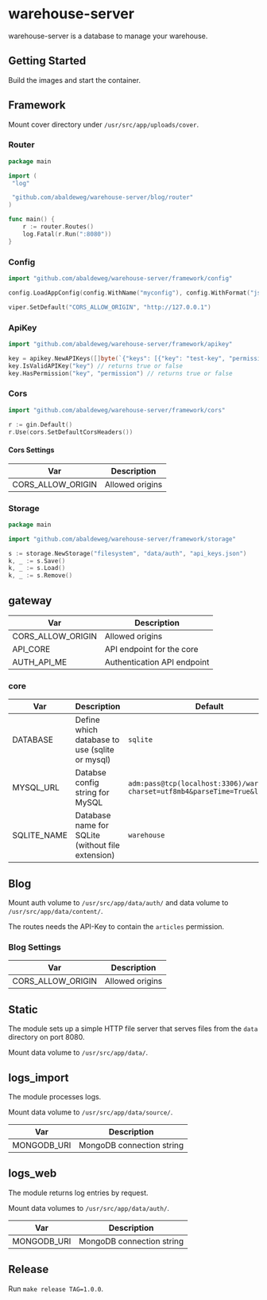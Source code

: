 # warehouse-server

warehouse-server is a database to manage your warehouse.

## Getting Started

Build the images and start the container.

## Framework

Mount cover directory under `/usr/src/app/uploads/cover`.

### Router

```go
package main

import (
 "log"

 "github.com/abaldeweg/warehouse-server/blog/router"
)

func main() {
    r := router.Routes()
    log.Fatal(r.Run(":8080"))
}
```

### Config

```go
import "github.com/abaldeweg/warehouse-server/framework/config"

config.LoadAppConfig(config.WithName("myconfig"), config.WithFormat("json"), config.WithPaths("./config", "."))

viper.SetDefault("CORS_ALLOW_ORIGIN", "http://127.0.0.1")
```

### ApiKey

```go
import "github.com/abaldeweg/warehouse-server/framework/apikey"

key = apikey.NewAPIKeys([]byte(`{"keys": [{"key": "test-key", "permissions": ["read"]}]}`))
key.IsValidAPIKey("key") // returns true or false
key.HasPermission("key", "permission") // returns true or false
```

### Cors

```go
import "github.com/abaldeweg/warehouse-server/framework/cors"

r := gin.Default()
r.Use(cors.SetDefaultCorsHeaders())
```

#### Cors Settings

|Var                    |Description
|-----------------------|-----------
|CORS_ALLOW_ORIGIN      |Allowed origins

### Storage

```go
package main

import "github.com/abaldeweg/warehouse-server/framework/storage"

s := storage.NewStorage("filesystem", "data/auth", "api_keys.json")
k, _ := s.Save()
k, _ := s.Load()
k, _ := s.Remove()
```

## gateway

|Var                    |Description
|-----------------------|-----------
|CORS_ALLOW_ORIGIN      |Allowed origins
|API_CORE               |API endpoint for the core
|AUTH_API_ME            |Authentication API endpoint

### core

|Var|Description|Default
|---|-----------|-------
|DATABASE|Define which database to use (sqlite or mysql)|`sqlite`
|MYSQL_URL|Databse config string for MySQL|`adm:pass@tcp(localhost:3306)/warehouse?charset=utf8mb4&parseTime=True&loc=Local`
|SQLITE_NAME|Database name for SQLite (without file extension)|`warehouse`

## Blog

Mount auth volume to `/usr/src/app/data/auth/` and data volume to `/usr/src/app/data/content/`.

The routes needs the API-Key to contain the `articles` permission.

### Blog Settings

|Var                    |Description
|-----------------------|-----------
|CORS_ALLOW_ORIGIN      |Allowed origins

## Static

The module sets up a simple HTTP file server that serves files from the `data` directory on port 8080.

Mount data volume to `/usr/src/app/data/`.

## logs_import

The module processes logs.

Mount data volume to `/usr/src/app/data/source/`.

|Var                    |Description
|-----------------------|-----------
|MONGODB_URI            |MongoDB connection string

## logs_web

The module returns log entries by request.

Mount data volumes to `/usr/src/app/data/auth/`.

|Var                    |Description
|-----------------------|-----------
|MONGODB_URI            |MongoDB connection string

## Release

Run `make release TAG=1.0.0`.
